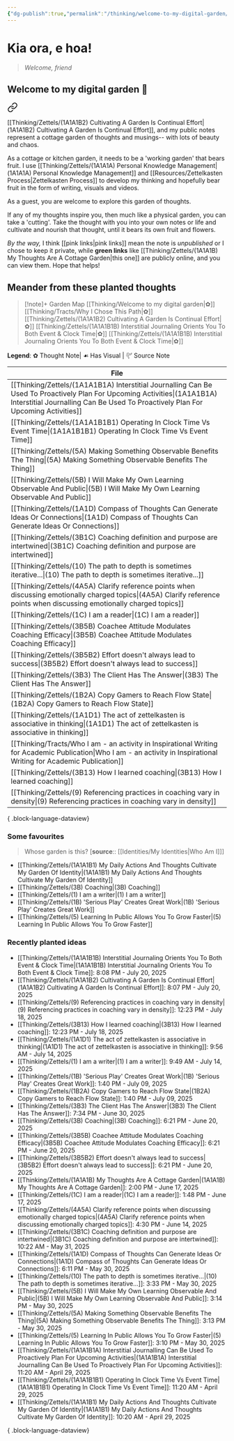 ```yaml
---
{"dg-publish":true,"permalink":"/thinking/welcome-to-my-digital-garden/","tags":["gardenEntry"],"noteIcon":"","created":"2025-05-30T14:25","updated":"2025-07-20T20:09"}
---
```




# Kia ora, e hoa! 
> _Welcome, friend_

## Welcome to my digital garden 🌱

<div class="transclusion internal-embed is-loaded"><a class="markdown-embed-link" href="/thinking/zettels/1-a1-a1-b-my-thoughts-are-a-cottage-garden/" aria-label="Open link"><svg xmlns="http://www.w3.org/2000/svg" width="24" height="24" viewBox="0 0 24 24" fill="none" stroke="currentColor" stroke-width="2" stroke-linecap="round" stroke-linejoin="round" class="svg-icon lucide-link"><path d="M10 13a5 5 0 0 0 7.54.54l3-3a5 5 0 0 0-7.07-7.07l-1.72 1.71"></path><path d="M14 11a5 5 0 0 0-7.54-.54l-3 3a5 5 0 0 0 7.07 7.07l1.71-1.71"></path></svg></a><div class="markdown-embed">





[[Thinking/Zettels/(1A1A1B2) Cultivating A Garden Is Continual Effort\|(1A1A1B2) Cultivating A Garden Is Continual Effort]], and my public notes represent a cottage garden of thoughts and musings-- with lots of beauty and chaos. 

As a cottage or kitchen garden, it needs to be a 'working garden' that bears fruit. I use [[Thinking/Zettels/(1A1A1A) Personal Knowledge Management\|(1A1A1A) Personal Knowledge Management]] and [[Resources/Zettelkasten Process\|Zettelkasten Process]] to develop my thinking and hopefully bear fruit in the form of writing, visuals and videos. 

</div></div>


As a guest, you are welcome to explore this garden of thoughts. 

If any of my thoughts inspire you, then much like a physical garden, you can take a 'cutting'. Take the thought with you into your own notes or life and cultivate and nourish that thought, until it bears its own fruit and flowers. 

_By the way,_ I think [[pink links\|pink links]] mean the note is _unpublished_ or I chose to keep it private, while **green links** like [[Thinking/Zettels/(1A1A1B) My Thoughts Are A Cottage Garden\|this one]] are publicly online, and you can view them. Hope that helps!

## Meander  from these planted thoughts

> [!note]+ Garden Map
> [[Thinking/Welcome to my digital garden\|✿]] [[Thinking/Tracts/Why I Chose This Path\|✿]] [[Thinking/Zettels/(1A1A1B2) Cultivating A Garden Is Continual Effort\|✿]] [[Thinking/Zettels/(1A1A1B1B) Interstitial Journaling Orients You To Both Event & Clock Time\|✿]] [[Thinking/Zettels/(1A1A1B1B) Interstitial Journaling Orients You To Both Event & Clock Time\|✿]]

**Legend**: ✿ Thought Note| ☙ Has Visual | 𔒝 Source Note 

| File                                                                                                                                                                                                             |
| ---------------------------------------------------------------------------------------------------------------------------------------------------------------------------------------------------------------- |
| [[Thinking/Zettels/(1A1A1B1A) Interstitial Journalling Can Be Used To Proactively Plan For Upcoming Activities\|(1A1A1B1A) Interstitial Journalling Can Be Used To Proactively Plan For Upcoming Activities]] |
| [[Thinking/Zettels/(1A1A1B1B1) Operating In Clock Time Vs Event Time\|(1A1A1B1B1) Operating In Clock Time Vs Event Time]]                                                                                     |
| [[Thinking/Zettels/(5A) Making Something Observable Benefits The Thing\|(5A) Making Something Observable Benefits The Thing]]                                                                                 |
| [[Thinking/Zettels/(5B) I Will Make My Own Learning Observable And Public\|(5B) I Will Make My Own Learning Observable And Public]]                                                                           |
| [[Thinking/Zettels/(1A1D) Compass of Thoughts Can Generate Ideas Or Connections\|(1A1D) Compass of Thoughts Can Generate Ideas Or Connections]]                                                               |
| [[Thinking/Zettels/(3B1C) Coaching definition and purpose are intertwined\|(3B1C) Coaching definition and purpose are intertwined]]                                                                           |
| [[Thinking/Zettels/(10) The path to depth is sometimes iterative...\|(10) The path to depth is sometimes iterative...]]                                                                                       |
| [[Thinking/Zettels/(4A5A) Clarify reference points when discussing emotionally charged topics\|(4A5A) Clarify reference points when discussing emotionally charged topics]]                                   |
| [[Thinking/Zettels/(1C) I am a reader\|(1C) I am a reader]]                                                                                                                                                   |
| [[Thinking/Zettels/(3B5B) Coachee Attitude Modulates Coaching Efficacy\|(3B5B) Coachee Attitude Modulates Coaching Efficacy]]                                                                                 |
| [[Thinking/Zettels/(3B5B2) Effort doesn't always lead to success\|(3B5B2) Effort doesn't always lead to success]]                                                                                             |
| [[Thinking/Zettels/(3B3) The Client Has The Answer\|(3B3) The Client Has The Answer]]                                                                                                                         |
| [[Thinking/Zettels/(1B2A) Copy Gamers to Reach Flow State\|(1B2A) Copy Gamers to Reach Flow State]]                                                                                                           |
| [[Thinking/Zettels/(1A1D1) The act of zettelkasten is associative in thinking\|(1A1D1) The act of zettelkasten is associative in thinking]]                                                                   |
| [[Thinking/Tracts/Who I am - an activity in Inspirational Writing for Academic Publication\|Who I am - an activity in Inspirational Writing for Academic Publication]]                                        |
| [[Thinking/Zettels/(3B13) How I learned coaching\|(3B13) How I learned coaching]]                                                                                                                             |
| [[Thinking/Zettels/(9) Referencing practices in coaching vary in density\|(9) Referencing practices in coaching vary in density]]                                                                             |

{ .block-language-dataview}

### Some favourites 

> Whose garden is this? [**source**:: [[Identities/My Identities\|Who Am I]]] 

- [[Thinking/Zettels/(1A1A1B1) My Daily Actions And Thoughts Cultivate My Garden Of Identity\|(1A1A1B1) My Daily Actions And Thoughts Cultivate My Garden Of Identity]]
- [[Thinking/Zettels/(3B) Coaching\|(3B) Coaching]]
- [[Thinking/Zettels/(1) I am a writer\|(1) I am a writer]]
- [[Thinking/Zettels/(1B) 'Serious Play' Creates Great Work\|(1B) 'Serious Play' Creates Great Work]]
- [[Thinking/Zettels/(5) Learning In Public Allows You To Grow Faster\|(5) Learning In Public Allows You To Grow Faster]]

### Recently planted ideas 

- [[Thinking/Zettels/(1A1A1B1B) Interstitial Journaling Orients You To Both Event & Clock Time\|(1A1A1B1B) Interstitial Journaling Orients You To Both Event & Clock Time]]: 8:08 PM - July 20, 2025
- [[Thinking/Zettels/(1A1A1B2) Cultivating A Garden Is Continual Effort\|(1A1A1B2) Cultivating A Garden Is Continual Effort]]: 8:07 PM - July 20, 2025
- [[Thinking/Zettels/(9) Referencing practices in coaching vary in density\|(9) Referencing practices in coaching vary in density]]: 12:23 PM - July 18, 2025
- [[Thinking/Zettels/(3B13) How I learned coaching\|(3B13) How I learned coaching]]: 12:23 PM - July 18, 2025
- [[Thinking/Zettels/(1A1D1) The act of zettelkasten is associative in thinking\|(1A1D1) The act of zettelkasten is associative in thinking]]: 9:56 AM - July 14, 2025
- [[Thinking/Zettels/(1) I am a writer\|(1) I am a writer]]: 9:49 AM - July 14, 2025
- [[Thinking/Zettels/(1B) 'Serious Play' Creates Great Work\|(1B) 'Serious Play' Creates Great Work]]: 1:40 PM - July 09, 2025
- [[Thinking/Zettels/(1B2A) Copy Gamers to Reach Flow State\|(1B2A) Copy Gamers to Reach Flow State]]: 1:40 PM - July 09, 2025
- [[Thinking/Zettels/(3B3) The Client Has The Answer\|(3B3) The Client Has The Answer]]: 7:34 PM - June 30, 2025
- [[Thinking/Zettels/(3B) Coaching\|(3B) Coaching]]: 6:21 PM - June 20, 2025
- [[Thinking/Zettels/(3B5B) Coachee Attitude Modulates Coaching Efficacy\|(3B5B) Coachee Attitude Modulates Coaching Efficacy]]: 6:21 PM - June 20, 2025
- [[Thinking/Zettels/(3B5B2) Effort doesn't always lead to success\|(3B5B2) Effort doesn't always lead to success]]: 6:21 PM - June 20, 2025
- [[Thinking/Zettels/(1A1A1B) My Thoughts Are A Cottage Garden\|(1A1A1B) My Thoughts Are A Cottage Garden]]: 2:00 PM - June 17, 2025
- [[Thinking/Zettels/(1C) I am a reader\|(1C) I am a reader]]: 1:48 PM - June 17, 2025
- [[Thinking/Zettels/(4A5A) Clarify reference points when discussing emotionally charged topics\|(4A5A) Clarify reference points when discussing emotionally charged topics]]: 4:30 PM - June 14, 2025
- [[Thinking/Zettels/(3B1C) Coaching definition and purpose are intertwined\|(3B1C) Coaching definition and purpose are intertwined]]: 10:22 AM - May 31, 2025
- [[Thinking/Zettels/(1A1D) Compass of Thoughts Can Generate Ideas Or Connections\|(1A1D) Compass of Thoughts Can Generate Ideas Or Connections]]: 6:11 PM - May 30, 2025
- [[Thinking/Zettels/(10) The path to depth is sometimes iterative...\|(10) The path to depth is sometimes iterative...]]: 3:33 PM - May 30, 2025
- [[Thinking/Zettels/(5B) I Will Make My Own Learning Observable And Public\|(5B) I Will Make My Own Learning Observable And Public]]: 3:14 PM - May 30, 2025
- [[Thinking/Zettels/(5A) Making Something Observable Benefits The Thing\|(5A) Making Something Observable Benefits The Thing]]: 3:13 PM - May 30, 2025
- [[Thinking/Zettels/(5) Learning In Public Allows You To Grow Faster\|(5) Learning In Public Allows You To Grow Faster]]: 3:10 PM - May 30, 2025
- [[Thinking/Zettels/(1A1A1B1A) Interstitial Journalling Can Be Used To Proactively Plan For Upcoming Activities\|(1A1A1B1A) Interstitial Journalling Can Be Used To Proactively Plan For Upcoming Activities]]: 11:20 AM - April 29, 2025
- [[Thinking/Zettels/(1A1A1B1B1) Operating In Clock Time Vs Event Time\|(1A1A1B1B1) Operating In Clock Time Vs Event Time]]: 11:20 AM - April 29, 2025
- [[Thinking/Zettels/(1A1A1B1) My Daily Actions And Thoughts Cultivate My Garden Of Identity\|(1A1A1B1) My Daily Actions And Thoughts Cultivate My Garden Of Identity]]: 10:20 AM - April 29, 2025

{ .block-language-dataview}

